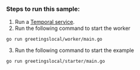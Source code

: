### Steps to run this sample:
1) Run a [Temporal service](https://github.com/temporalio/samples-go/tree/main/#how-to-use).
2) Run the following command to start the worker
```
go run greetingslocal/worker/main.go
```
3) Run the following command to start the example
```
go run greetingslocal/starter/main.go
```
